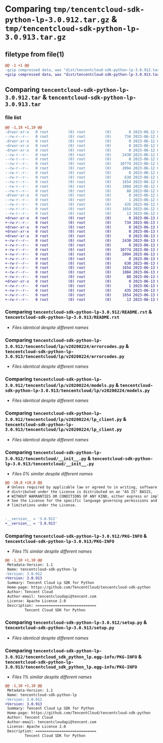 # Comparing `tmp/tencentcloud-sdk-python-lp-3.0.912.tar.gz` & `tmp/tencentcloud-sdk-python-lp-3.0.913.tar.gz`

## filetype from file(1)

```diff
@@ -1 +1 @@
-gzip compressed data, was "dist/tencentcloud-sdk-python-lp-3.0.912.tar", last modified: Mon Jun 12 03:07:09 2023, max compression
+gzip compressed data, was "dist/tencentcloud-sdk-python-lp-3.0.913.tar", last modified: Tue Jun 13 02:14:35 2023, max compression
```

## Comparing `tencentcloud-sdk-python-lp-3.0.912.tar` & `tencentcloud-sdk-python-lp-3.0.913.tar`

### file list

```diff
@@ -1,19 +1,19 @@
-drwxr-xr-x   0 root         (0) root         (0)        0 2023-06-12 03:07:09.000000 tencentcloud-sdk-python-lp-3.0.912/
--rw-r--r--   0 root         (0) root         (0)      734 2023-06-12 03:07:08.000000 tencentcloud-sdk-python-lp-3.0.912/README.rst
-drwxr-xr-x   0 root         (0) root         (0)        0 2023-06-12 03:07:09.000000 tencentcloud-sdk-python-lp-3.0.912/tencentcloud/
-drwxr-xr-x   0 root         (0) root         (0)        0 2023-06-12 03:07:09.000000 tencentcloud-sdk-python-lp-3.0.912/tencentcloud/lp/
-drwxr-xr-x   0 root         (0) root         (0)        0 2023-06-12 03:07:09.000000 tencentcloud-sdk-python-lp-3.0.912/tencentcloud/lp/v20200224/
--rw-r--r--   0 root         (0) root         (0)     2430 2023-06-12 03:07:08.000000 tencentcloud-sdk-python-lp-3.0.912/tencentcloud/lp/v20200224/errorcodes.py
--rw-r--r--   0 root         (0) root         (0)        0 2023-06-12 03:07:08.000000 tencentcloud-sdk-python-lp-3.0.912/tencentcloud/lp/v20200224/__init__.py
--rw-r--r--   0 root         (0) root         (0)    10774 2023-06-12 03:07:08.000000 tencentcloud-sdk-python-lp-3.0.912/tencentcloud/lp/v20200224/models.py
--rw-r--r--   0 root         (0) root         (0)     2094 2023-06-12 03:07:08.000000 tencentcloud-sdk-python-lp-3.0.912/tencentcloud/lp/v20200224/lp_client.py
--rw-r--r--   0 root         (0) root         (0)        0 2023-06-12 03:07:08.000000 tencentcloud-sdk-python-lp-3.0.912/tencentcloud/lp/__init__.py
--rw-r--r--   0 root         (0) root         (0)      630 2023-06-12 03:07:08.000000 tencentcloud-sdk-python-lp-3.0.912/tencentcloud/__init__.py
--rw-r--r--   0 root         (0) root         (0)     1654 2023-06-12 03:07:09.000000 tencentcloud-sdk-python-lp-3.0.912/PKG-INFO
--rw-r--r--   0 root         (0) root         (0)     1004 2023-06-12 03:07:08.000000 tencentcloud-sdk-python-lp-3.0.912/setup.py
--rw-r--r--   0 root         (0) root         (0)       88 2023-06-12 03:07:09.000000 tencentcloud-sdk-python-lp-3.0.912/setup.cfg
-drwxr-xr-x   0 root         (0) root         (0)        0 2023-06-12 03:07:09.000000 tencentcloud-sdk-python-lp-3.0.912/tencentcloud_sdk_python_lp.egg-info/
--rw-r--r--   0 root         (0) root         (0)        1 2023-06-12 03:07:09.000000 tencentcloud-sdk-python-lp-3.0.912/tencentcloud_sdk_python_lp.egg-info/dependency_links.txt
--rw-r--r--   0 root         (0) root         (0)      435 2023-06-12 03:07:09.000000 tencentcloud-sdk-python-lp-3.0.912/tencentcloud_sdk_python_lp.egg-info/SOURCES.txt
--rw-r--r--   0 root         (0) root         (0)     1654 2023-06-12 03:07:09.000000 tencentcloud-sdk-python-lp-3.0.912/tencentcloud_sdk_python_lp.egg-info/PKG-INFO
--rw-r--r--   0 root         (0) root         (0)       13 2023-06-12 03:07:09.000000 tencentcloud-sdk-python-lp-3.0.912/tencentcloud_sdk_python_lp.egg-info/top_level.txt
+drwxr-xr-x   0 root         (0) root         (0)        0 2023-06-13 02:14:35.000000 tencentcloud-sdk-python-lp-3.0.913/
+-rw-r--r--   0 root         (0) root         (0)      734 2023-06-13 02:14:35.000000 tencentcloud-sdk-python-lp-3.0.913/README.rst
+drwxr-xr-x   0 root         (0) root         (0)        0 2023-06-13 02:14:35.000000 tencentcloud-sdk-python-lp-3.0.913/tencentcloud/
+drwxr-xr-x   0 root         (0) root         (0)        0 2023-06-13 02:14:35.000000 tencentcloud-sdk-python-lp-3.0.913/tencentcloud/lp/
+drwxr-xr-x   0 root         (0) root         (0)        0 2023-06-13 02:14:35.000000 tencentcloud-sdk-python-lp-3.0.913/tencentcloud/lp/v20200224/
+-rw-r--r--   0 root         (0) root         (0)     2430 2023-06-13 02:14:35.000000 tencentcloud-sdk-python-lp-3.0.913/tencentcloud/lp/v20200224/errorcodes.py
+-rw-r--r--   0 root         (0) root         (0)        0 2023-06-13 02:14:35.000000 tencentcloud-sdk-python-lp-3.0.913/tencentcloud/lp/v20200224/__init__.py
+-rw-r--r--   0 root         (0) root         (0)    10774 2023-06-13 02:14:35.000000 tencentcloud-sdk-python-lp-3.0.913/tencentcloud/lp/v20200224/models.py
+-rw-r--r--   0 root         (0) root         (0)     2094 2023-06-13 02:14:35.000000 tencentcloud-sdk-python-lp-3.0.913/tencentcloud/lp/v20200224/lp_client.py
+-rw-r--r--   0 root         (0) root         (0)        0 2023-06-13 02:14:35.000000 tencentcloud-sdk-python-lp-3.0.913/tencentcloud/lp/__init__.py
+-rw-r--r--   0 root         (0) root         (0)      630 2023-06-13 02:14:35.000000 tencentcloud-sdk-python-lp-3.0.913/tencentcloud/__init__.py
+-rw-r--r--   0 root         (0) root         (0)     1654 2023-06-13 02:14:35.000000 tencentcloud-sdk-python-lp-3.0.913/PKG-INFO
+-rw-r--r--   0 root         (0) root         (0)     1004 2023-06-13 02:14:35.000000 tencentcloud-sdk-python-lp-3.0.913/setup.py
+-rw-r--r--   0 root         (0) root         (0)       88 2023-06-13 02:14:35.000000 tencentcloud-sdk-python-lp-3.0.913/setup.cfg
+drwxr-xr-x   0 root         (0) root         (0)        0 2023-06-13 02:14:35.000000 tencentcloud-sdk-python-lp-3.0.913/tencentcloud_sdk_python_lp.egg-info/
+-rw-r--r--   0 root         (0) root         (0)        1 2023-06-13 02:14:35.000000 tencentcloud-sdk-python-lp-3.0.913/tencentcloud_sdk_python_lp.egg-info/dependency_links.txt
+-rw-r--r--   0 root         (0) root         (0)      435 2023-06-13 02:14:35.000000 tencentcloud-sdk-python-lp-3.0.913/tencentcloud_sdk_python_lp.egg-info/SOURCES.txt
+-rw-r--r--   0 root         (0) root         (0)     1654 2023-06-13 02:14:35.000000 tencentcloud-sdk-python-lp-3.0.913/tencentcloud_sdk_python_lp.egg-info/PKG-INFO
+-rw-r--r--   0 root         (0) root         (0)       13 2023-06-13 02:14:35.000000 tencentcloud-sdk-python-lp-3.0.913/tencentcloud_sdk_python_lp.egg-info/top_level.txt
```

### Comparing `tencentcloud-sdk-python-lp-3.0.912/README.rst` & `tencentcloud-sdk-python-lp-3.0.913/README.rst`

 * *Files identical despite different names*

### Comparing `tencentcloud-sdk-python-lp-3.0.912/tencentcloud/lp/v20200224/errorcodes.py` & `tencentcloud-sdk-python-lp-3.0.913/tencentcloud/lp/v20200224/errorcodes.py`

 * *Files identical despite different names*

### Comparing `tencentcloud-sdk-python-lp-3.0.912/tencentcloud/lp/v20200224/models.py` & `tencentcloud-sdk-python-lp-3.0.913/tencentcloud/lp/v20200224/models.py`

 * *Files identical despite different names*

### Comparing `tencentcloud-sdk-python-lp-3.0.912/tencentcloud/lp/v20200224/lp_client.py` & `tencentcloud-sdk-python-lp-3.0.913/tencentcloud/lp/v20200224/lp_client.py`

 * *Files identical despite different names*

### Comparing `tencentcloud-sdk-python-lp-3.0.912/tencentcloud/__init__.py` & `tencentcloud-sdk-python-lp-3.0.913/tencentcloud/__init__.py`

 * *Files 0% similar despite different names*

```diff
@@ -10,8 +10,8 @@
 # Unless required by applicable law or agreed to in writing, software
 # distributed under the License is distributed on an "AS IS" BASIS,
 # WITHOUT WARRANTIES OR CONDITIONS OF ANY KIND, either express or implied.
 # See the License for the specific language governing permissions and
 # limitations under the License.
 
 
-__version__ = '3.0.912'
+__version__ = '3.0.913'
```

### Comparing `tencentcloud-sdk-python-lp-3.0.912/PKG-INFO` & `tencentcloud-sdk-python-lp-3.0.913/PKG-INFO`

 * *Files 1% similar despite different names*

```diff
@@ -1,10 +1,10 @@
 Metadata-Version: 1.1
 Name: tencentcloud-sdk-python-lp
-Version: 3.0.912
+Version: 3.0.913
 Summary: Tencent Cloud Lp SDK for Python
 Home-page: https://github.com/TencentCloud/tencentcloud-sdk-python
 Author: Tencent Cloud
 Author-email: tencentcloudapi@tencent.com
 License: Apache License 2.0
 Description: ============================
         Tencent Cloud SDK for Python
```

### Comparing `tencentcloud-sdk-python-lp-3.0.912/setup.py` & `tencentcloud-sdk-python-lp-3.0.913/setup.py`

 * *Files identical despite different names*

### Comparing `tencentcloud-sdk-python-lp-3.0.912/tencentcloud_sdk_python_lp.egg-info/PKG-INFO` & `tencentcloud-sdk-python-lp-3.0.913/tencentcloud_sdk_python_lp.egg-info/PKG-INFO`

 * *Files 1% similar despite different names*

```diff
@@ -1,10 +1,10 @@
 Metadata-Version: 1.1
 Name: tencentcloud-sdk-python-lp
-Version: 3.0.912
+Version: 3.0.913
 Summary: Tencent Cloud Lp SDK for Python
 Home-page: https://github.com/TencentCloud/tencentcloud-sdk-python
 Author: Tencent Cloud
 Author-email: tencentcloudapi@tencent.com
 License: Apache License 2.0
 Description: ============================
         Tencent Cloud SDK for Python
```


